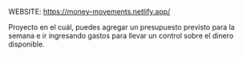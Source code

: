 WEBSITE: https://money-movements.netlify.app/

Proyecto en el cuál, puedes agregar un presupuesto previsto para la semana e ir ingresando gastos para llevar un control sobre el dinero disponible.

